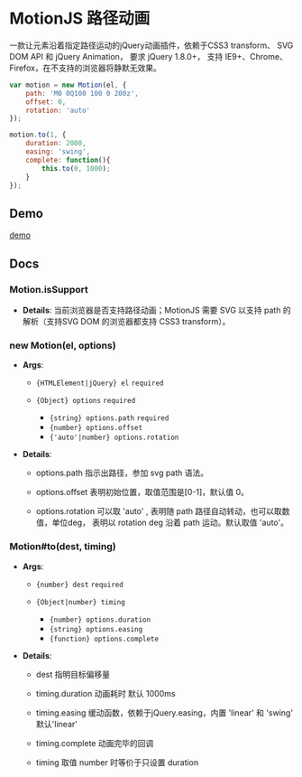 MotionJS 路径动画
=============

一款让元素沿着指定路径运动的jQuery动画插件，依赖于CSS3 transform、 SVG DOM API 和 jQuery Animation，
要求 jQuery 1.8.0+， 支持 IE9+、Chrome、Firefox，在不支持的浏览器将静默无效果。

```javascript
var motion = new Motion(el, {
    path: 'M0 0Q100 100 0 200z',
    offset: 0,
    rotation: 'auto'
});

motion.to(1, {
    duration: 2000,
    easing: 'swing',
    complete: function(){
        this.to(0, 1000);
    }
});
```

## Demo

[demo](http://sandbox.runjs.cn/show/ggcn0e3d)

## Docs

### Motion.isSupport

+ **Details**: 当前浏览器是否支持路径动画；MotionJS 需要 SVG 以支持 path 的解析（支持SVG DOM 的浏览器都支持 CSS3 transform）。

### new Motion(el, options) 

+ **Args**:
    + `{HTMLElement|jQuery} el` `required` 

    + `{Object} options` `required`
        + `{string} options.path`  `required`
        + `{number} options.offset` 
        + `{'auto'|number} options.rotation`

+ **Details**:

    + options.path 指示出路径，参加 svg path 语法。

    + options.offset 表明初始位置，取值范围是[0-1]，默认值 0。

    + options.rotation 可以取 'auto' , 表明随 path 路径自动转动，也可以取数值，单位deg，
    表明以 rotation deg 沿着 path 运动。默认取值 'auto'。


### Motion#to(dest, timing)

+ **Args**:
    + `{number} dest` `required` 

    + `{Object|number} timing`
        + `{number} options.duration` 
        + `{string} options.easing` 
        + `{function} options.complete`

+ **Details**:

    + dest 指明目标偏移量

    + timing.duration 动画耗时 默认 1000ms

    + timing.easing 缓动函数，依赖于jQuery.easing，内置 'linear' 和 'swing' 默认'linear'

    + timing.complete 动画完毕的回调

    + timing 取值 number 时等价于只设置 duration